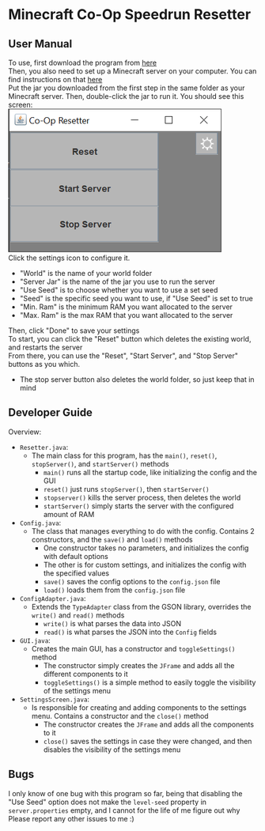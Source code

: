 # Minecraft Co-Op Speedrun Resetter
## User Manual
To use, first download the program from [here](https://github.com/ilhs2011756/Final-Project/releases/latest) <br>
Then, you also need to set up a Minecraft server on your computer. You can find instructions on that [here](https://www.hp.com/us-en/shop/tech-takes/how-to-make-minecraft-server) <br>
Put the jar you downloaded from the first step in the same folder as your Minecraft server. Then, double-click the jar to run it. You should see this screen: <br>
![Main Menu](main.png) <br>
Click the settings icon to configure it.

* "World" is the name of your world folder
* "Server Jar" is the name of the jar you use to run the server
* "Use Seed" is to choose whether you want to use a set seed
* "Seed" is the specific seed you want to use, if "Use Seed" is set to true
* "Min. Ram" is the minimum RAM you want allocated to the server
* "Max. Ram" is the max RAM that you want allocated to the server <br>

Then, click "Done" to save your settings <br>
To start, you can click the "Reset" button which deletes the existing world, and restarts the server <br>
From there, you can use the "Reset", "Start Server", and "Stop Server" buttons as you which.
* The stop server button also deletes the world folder, so just keep that in mind <br>

## Developer Guide
Overview:
* `Resetter.java`:
  * The main class for this program, has the `main()`, `reset()`, `stopServer()`, and `startServer()` methods
    * `main()` runs all the startup code, like initializing the config and the GUI
    * `reset()` just runs `stopServer()`, then `startServer()`
    * `stopserver()` kills the server process, then deletes the world
    * `startServer()` simply starts the server with the configured amount of RAM
* `Config.java`:
  * The class that manages everything to do with the config. Contains 2 constructors, and the `save()` and `load()` methods
    * One constructor takes no parameters, and initializes the config with default options
    * The other is for custom settings, and initializes the config with the specified values
    * `save()` saves the config options to the `config.json` file
    * `load()` loads them from the `config.json` file
* `ConfigAdapter.java`:
  * Extends the `TypeAdapter` class from the GSON library, overrides the `write()` and `read()` methods
    * `write()` is what parses the data into JSON
    * `read()` is what parses the JSON into the `Config` fields
* `GUI.java`:
  * Creates the main GUI, has a constructor and `toggleSettings()` method
    * The constructor simply creates the `JFrame` and adds all the different components to it
    * `toggleSettings()` is a simple method to easily toggle the visibility of the settings menu
* `SettingsScreen.java`:
  * Is responsible for creating and adding components to the settings menu. Contains a constructor and the `close()` method
    * The constructor creates the `JFrame` and adds all the components to it
    * `close()` saves the settings in case they were changed, and then disables the visibility of the settings menu <br>

## Bugs
I only know of one bug with this program so far, being that disabling the "Use Seed" option does not make the `level-seed` property in `server.properties` empty, and I cannot for the life of me figure out why <br>
Please report any other issues to me :)
